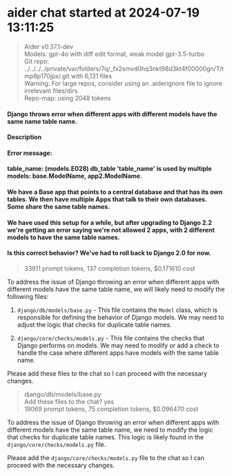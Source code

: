 
# aider chat started at 2024-07-19 13:11:25

> Aider v0.37.1-dev  
> Models: gpt-4o with diff edit format, weak model gpt-3.5-turbo  
> Git repo: ../../../../private/var/folders/7q/_fx2smvd0hq3nkt98d3kt4f00000gn/T/tmp8p170jpx/.git with 6,131 files  
> Warning: For large repos, consider using an .aiderignore file to ignore irrelevant files/dirs.  
> Repo-map: using 2048 tokens  

#### Django throws error when different apps with different models have the same name table name.  
#### Description  
#### 	  
#### Error message:  
#### table_name: (models.E028) db_table 'table_name' is used by multiple models: base.ModelName, app2.ModelName.  
#### We have a Base app that points to a central database and that has its own tables. We then have multiple Apps that talk to their own databases. Some share the same table names.  
#### We have used this setup for a while, but after upgrading to Django 2.2 we're getting an error saying we're not allowed 2 apps, with 2 different models to have the same table names.   
#### Is this correct behavior? We've had to roll back to Django 2.0 for now.  
> 33911 prompt tokens, 137 completion tokens, $0.171610 cost  

To address the issue of Django throwing an error when different apps with different models have the same table name, we will likely need to modify the following files:

1. `django/db/models/base.py` - This file contains the `Model` class, which is responsible for defining the behavior of Django models. We may need to adjust the logic that checks for duplicate table names.

2. `django/core/checks/models.py` - This file contains the checks that Django performs on models. We may need to modify or add a check to handle the case where different apps have models with the same table name.

Please add these files to the chat so I can proceed with the necessary changes.

> django/db/models/base.py  
> Add these files to the chat? yes  
> 19069 prompt tokens, 75 completion tokens, $0.096470 cost  

To address the issue of Django throwing an error when different apps with different models have the same table name, we need to modify the logic that checks for duplicate table names. This logic is likely found in the `django/core/checks/models.py` file.

Please add the `django/core/checks/models.py` file to the chat so I can proceed with the necessary changes.

